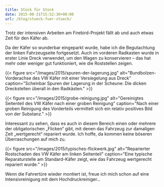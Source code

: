 ```yaml
---
title: Stück für Stück
date: 2015-08-31T15:52:30+00:00
url: /blog/stueck-fuer-stueck/
---
```


Trotz der intensiven Arbeiten am Firebird-Projekt fällt ab und auch etwas Zeit für den Käfer ab.

Da der Käfer so wunderbar eingeparkt wurde, habe ich die Begutachtung der linken Fahrzeugseite fortgesetzt. Auch im vorderen Radkasten wurde in erster Linie Dreck verwendet, um den Wagen zu konservieren – das hat mehr oder weniger gut funktioniert, wie die Roststellen zeigen.

<!--more-->

{{< figure src="/images/2015/spuren-der-lagerung.jpg" alt="Bundbolzen-Vorderachse des VW Käfer mit einer Versiegelung aus Dreck" caption="Scheinbar Spuren der Lagerung in der Scheune: Die dicken Dreckstellen überall in den Radkästen." >}}

{{< figure src="/images/2015/grobe-reinigung.jpg" alt="Gereinigtes Seitenteil des VW Käfer nach einer groben Reinigung" caption="Nach einer groben Reinigung des Vorderteils vermittelt sich ein relativ positives Bild von der Substanz." >}}

Interessant zu sehen, dass es auch in diesem Bereich einen oder mehrere der obligatorischen „Flicken“ gibt, mit denen das Fahrzeug zur damaligen Zeit „wertgerecht“ repariert wurde. Ich hoffe, da kommen keine böseren Überraschungen auf mich zu.

{{< figure src="/images/2015/typisches-flickwerk.jpg" alt="Reparierter Rostschaden des VW Käfer am linken Seitenteil" caption="Eine typische Reparaturstelle am Standard-Käfer zeigt, wie das Fahrzeug wertgerecht repariert wurde." >}}

Wenn die Fahrertüre wieder montiert ist, freue ich mich schon auf eine Intensivreinigung mit dem Hochdruckreiniger…

